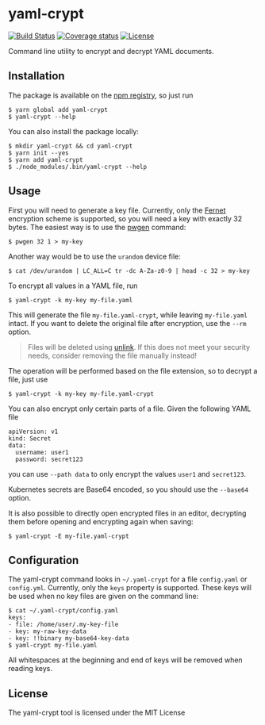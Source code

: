 # yaml-crypt

[![Build Status](https://img.shields.io/travis/pascalgn/yaml-crypt.svg?style=flat-square)](https://travis-ci.org/pascalgn/yaml-crypt)
[![Coverage status](https://img.shields.io/coveralls/github/pascalgn/yaml-crypt.svg?style=flat-square)](https://coveralls.io/github/pascalgn/yaml-crypt)
[![License](https://img.shields.io/badge/license-MIT-blue.svg?style=flat-square)](LICENSE)

Command line utility to encrypt and decrypt YAML documents.

## Installation

The package is available on the [npm registry](https://www.npmjs.com/package/yaml-crypt), so just run

    $ yarn global add yaml-crypt
    $ yaml-crypt --help

You can also install the package locally:

    $ mkdir yaml-crypt && cd yaml-crypt
    $ yarn init --yes
    $ yarn add yaml-crypt
    $ ./node_modules/.bin/yaml-crypt --help

## Usage

First you will need to generate a key file. Currently, only the [Fernet](https://github.com/fernet/spec/blob/master/Spec.md)
encryption scheme is supported, so you will need a key with exactly 32 bytes.
The easiest way is to use the [pwgen](https://linux.die.net/man/1/pwgen) command:

    $ pwgen 32 1 > my-key

Another way would be to use the `urandom` device file:

    $ cat /dev/urandom | LC_ALL=C tr -dc A-Za-z0-9 | head -c 32 > my-key

To encrypt all values in a YAML file, run

    $ yaml-crypt -k my-key my-file.yaml

This will generate the file `my-file.yaml-crypt`, while leaving `my-file.yaml` intact.
If you want to delete the original file after encryption, use the `--rm` option.

> Files will be deleted using [unlink](https://linux.die.net/man/2/unlink).
> If this does not meet your security needs, consider removing the file manually instead!

The operation will be performed based on the file extension, so to decrypt a file,
just use

    $ yaml-crypt -k my-key my-file.yaml-crypt

You can also encrypt only certain parts of a file. Given the following YAML file

    apiVersion: v1
    kind: Secret
    data:
      username: user1
      password: secret123

you can use `--path data` to only encrypt the values `user1` and `secret123`.

Kubernetes secrets are Base64 encoded, so you should use the `--base64` option.

It is also possible to directly open encrypted files in an editor, decrypting them
before opening and encrypting again when saving:

    $ yaml-crypt -E my-file.yaml-crypt

## Configuration

The yaml-crypt command looks in `~/.yaml-crypt` for a file `config.yaml` or `config.yml`.
Currently, only the `keys` property is supported. These keys will be used when no key
files are given on the command line:

    $ cat ~/.yaml-crypt/config.yaml
    keys:
    - file: /home/user/.my-key-file
    - key: my-raw-key-data
    - key: !!binary my-base64-key-data
    $ yaml-crypt my-file.yaml

All whitespaces at the beginning and end of keys will be removed when reading keys.

## License

The yaml-crypt tool is licensed under the MIT License
